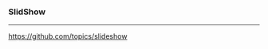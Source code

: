 ### SlidShow
---
https://github.com/topics/slideshow
```
```

```
```

```
```


























